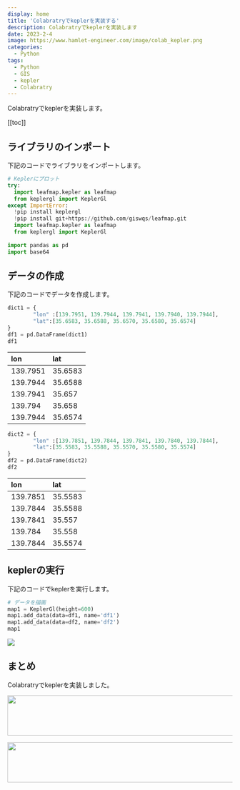 ```yaml
---
display: home
title: 'Colabratryでkeplerを実装する'
description: Colabratryでkeplerを実装します
date: 2023-2-4
image: https://www.hamlet-engineer.com/image/colab_kepler.png
categories: 
  - Python
tags:
  - Python
  - GIS
  - kepler
  - Colabratry
---
```

Colabratryでkeplerを実装します。

<!-- https://www.hamlet-engineer.com -->
<!-- ![](/image/ChordDiagram.png) -->

<!-- more -->

<ClientOnly>
  <CallInArticleAdsense />
</ClientOnly>

[[toc]]

## ライブラリのインポート
下記のコードでライブラリをインポートします。
```python
# Keplerにプロット
try:
  import leafmap.kepler as leafmap
  from keplergl import KeplerGl
except ImportError:
  !pip install keplergl
  !pip install git+https://github.com/giswqs/leafmap.git
  import leafmap.kepler as leafmap
  from keplergl import KeplerGl
  
import pandas as pd
import base64
```

## データの作成
下記のコードでデータを作成します。
```python
dict1 = {
        "lon" :[139.7951, 139.7944, 139.7941, 139.7940, 139.7944],
        "lat":[35.6583, 35.6588, 35.6570, 35.6580, 35.6574]
}
df1 = pd.DataFrame(dict1)
df1
```

|lon|lat|
|:----|:----|
|139.7951|35.6583|
|139.7944|35.6588|
|139.7941|35.657|
|139.794|35.658|
|139.7944|35.6574|

```python
dict2 = {
        "lon" :[139.7851, 139.7844, 139.7841, 139.7840, 139.7844],
        "lat":[35.5583, 35.5588, 35.5570, 35.5580, 35.5574]
}
df2 = pd.DataFrame(dict2)
df2
```

|lon|lat|
|:----|:----|
|139.7851|35.5583|
|139.7844|35.5588|
|139.7841|35.557|
|139.784|35.558|
|139.7844|35.5574|

## keplerの実行
下記のコードでkeplerを実行します。
```python
# データを描画
map1 = KeplerGl(height=600)
map1.add_data(data=df1, name='df1')
map1.add_data(data=df2, name='df2')
map1
```

![](./image/colab_kepler.png)

## まとめ
Colabratryでkeplerを実装しました。

<ClientOnly>
  <CallInArticleAdsense />
</ClientOnly>

<!-- TechAcademy -->
<a href="//af.moshimo.com/af/c/click?a_id=2604050&p_id=1555&pc_id=2816&pl_id=29835&guid=ON" rel="nofollow" referrerpolicy="no-referrer-when-downgrade"><img src="//image.moshimo.com/af-img/0866/000000029835.jpg" width="728" height="90" style="border:none;"></a><img src="//i.moshimo.com/af/i/impression?a_id=2604050&p_id=1555&pc_id=2816&pl_id=29835" width="1" height="1" style="border:none;">

<!-- テックキャンプ -->
<a href="//af.moshimo.com/af/c/click?a_id=2641145&p_id=1770&pc_id=3386&pl_id=25847&guid=ON" rel="nofollow" referrerpolicy="no-referrer-when-downgrade"><img src="//image.moshimo.com/af-img/1115/000000025847.png" width="728" height="90" style="border:none;"></a><img src="//i.moshimo.com/af/i/impression?a_id=2641145&p_id=1770&pc_id=3386&pl_id=25847" width="1" height="1" style="border:none;">